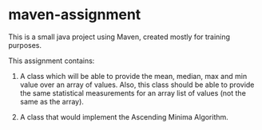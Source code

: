 # maven-assignment
This is a small java project using Maven, created mostly for training purposes.

This assignment contains:

1) A class which will be able to provide the mean, median, max and min value over an array of values. Also, this class should 
be able to provide the same statistical measurements for an array list of values (not the same as the array).

2) A class that would implement the Ascending Minima Algorithm.
